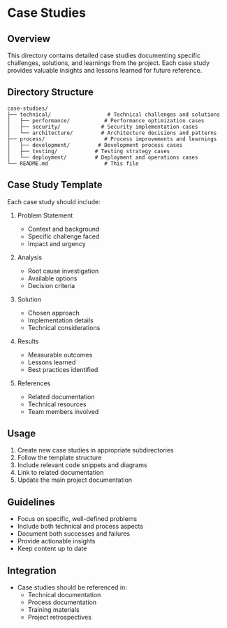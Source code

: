 # Case Studies

## Overview

This directory contains detailed case studies documenting specific challenges, solutions, and learnings from the project. Each case study provides valuable insights and lessons learned for future reference.

## Directory Structure

```
case-studies/
├── technical/                  # Technical challenges and solutions
│   ├── performance/           # Performance optimization cases
│   ├── security/             # Security implementation cases
│   └── architecture/         # Architecture decisions and patterns
├── process/                   # Process improvements and learnings
│   ├── development/         # Development process cases
│   ├── testing/            # Testing strategy cases
│   └── deployment/         # Deployment and operations cases
└── README.md                  # This file
```

## Case Study Template

Each case study should include:

1. Problem Statement

   - Context and background
   - Specific challenge faced
   - Impact and urgency

2. Analysis

   - Root cause investigation
   - Available options
   - Decision criteria

3. Solution

   - Chosen approach
   - Implementation details
   - Technical considerations

4. Results

   - Measurable outcomes
   - Lessons learned
   - Best practices identified

5. References
   - Related documentation
   - Technical resources
   - Team members involved

## Usage

1. Create new case studies in appropriate subdirectories
2. Follow the template structure
3. Include relevant code snippets and diagrams
4. Link to related documentation
5. Update the main project documentation

## Guidelines

- Focus on specific, well-defined problems
- Include both technical and process aspects
- Document both successes and failures
- Provide actionable insights
- Keep content up to date

## Integration

- Case studies should be referenced in:
  - Technical documentation
  - Process documentation
  - Training materials
  - Project retrospectives
